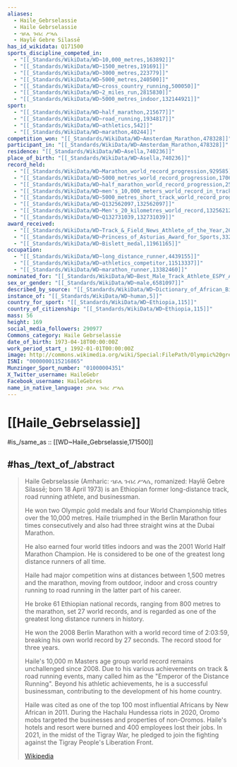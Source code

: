 ```yaml
---
aliases:
  - Haile_Gebrselassie
  - Haile Gebrselassie
  - ኀይሌ ገብረ ሥላሴ
  - Haylē Gebre Silassē
has_id_wikidata: Q171500
sports_discipline_competed_in:
  - "[[_Standards/WikiData/WD~10,000_metres,163892]]"
  - "[[_Standards/WikiData/WD~1500_metres,191691]]"
  - "[[_Standards/WikiData/WD~3000_metres,223779]]"
  - "[[_Standards/WikiData/WD~5000_metres,240500]]"
  - "[[_Standards/WikiData/WD~cross_country_running,500050]]"
  - "[[_Standards/WikiData/WD~2_miles_run,2815830]]"
  - "[[_Standards/WikiData/WD~5000_metres_indoor,132144921]]"
sport:
  - "[[_Standards/WikiData/WD~half_marathon,215677]]"
  - "[[_Standards/WikiData/WD~road_running,1934817]]"
  - "[[_Standards/WikiData/WD~athletics,542]]"
  - "[[_Standards/WikiData/WD~marathon,40244]]"
competition_won: "[[_Standards/WikiData/WD~Amsterdam_Marathon,478328]]"
participant_in: "[[_Standards/WikiData/WD~Amsterdam_Marathon,478328]]"
residence: "[[_Standards/WikiData/WD~Asella,740236]]"
place_of_birth: "[[_Standards/WikiData/WD~Asella,740236]]"
record_held:
  - "[[_Standards/WikiData/WD~Marathon_world_record_progression,929585]]"
  - "[[_Standards/WikiData/WD~5000_metres_world_record_progression,17069829]]"
  - "[[_Standards/WikiData/WD~half_marathon_world_record_progression,25384130]]"
  - "[[_Standards/WikiData/WD~men's_10,000_meters_world_record_in_track_and_field,52159822]]"
  - "[[_Standards/WikiData/WD~5000_metres_short_track_world_record_progression,132457073]]"
  - "[[_Standards/WikiData/WD~Q132562097,132562097]]"
  - "[[_Standards/WikiData/WD~Men's_20_kilometres_world_record,132562123]]"
  - "[[_Standards/WikiData/WD~Q132731039,132731039]]"
award_received:
  - "[[_Standards/WikiData/WD~Track_&_Field_News_Athlete_of_the_Year,2632824]]"
  - "[[_Standards/WikiData/WD~Princess_of_Asturias_Award_for_Sports,3320370]]"
  - "[[_Standards/WikiData/WD~Bislett_medal,11961165]]"
occupation:
  - "[[_Standards/WikiData/WD~long_distance_runner,4439155]]"
  - "[[_Standards/WikiData/WD~athletics_competitor,11513337]]"
  - "[[_Standards/WikiData/WD~marathon_runner,13382460]]"
nominated_for: "[[_Standards/WikiData/WD~Best_Male_Track_Athlete_ESPY_Award,4896732]]"
sex_or_gender: "[[_Standards/WikiData/WD~male,6581097]]"
described_by_source: "[[_Standards/WikiData/WD~Dictionary_of_African_Biography,46002746]]"
instance_of: "[[_Standards/WikiData/WD~human,5]]"
country_for_sport: "[[_Standards/WikiData/WD~Ethiopia,115]]"
country_of_citizenship: "[[_Standards/WikiData/WD~Ethiopia,115]]"
mass: 56
height: 169
social_media_followers: 290977
Commons_category: Haile Gebrselassie
date_of_birth: 1973-04-18T00:00:00Z
work_period_start_: 1992-01-01T00:00:00Z
image: http://commons.wikimedia.org/wiki/Special:FilePath/Olympic%20great%20Haile%20Gebrselassie%20speaking%20at%20the%20Olympic%20hunger%20summit%20in%20Downing%20Street%2C%2012%20August%202012%20%28cropped%29.jpg
ISNI: "0000000115216865"
Munzinger_Sport_number: "01000004351"
X_Twitter_username: HaileGebr
Facebook_username: HaileGebres
name_in_native_language: ኃይሌ ገብረ ሥላሴ
---
```


# [[Haile_Gebrselassie]] 

#is_/same_as :: [[WD~Haile_Gebrselassie,171500]] 

## #has_/text_of_/abstract 

> Haile Gebrselassie (Amharic: ኀይሌ ገብረ ሥላሴ, romanized: Haylē Gebre Silassē; born 18 April 1973) 
> is an Ethiopian former long-distance track, road running athlete, and businessman. 
> 
> He won two Olympic gold medals and four World Championship titles over the 10,000 metres. 
> Haile triumphed in the Berlin Marathon four times consecutively 
> and also had three straight wins at the Dubai Marathon. 
> 
> He also earned four world titles indoors and was the 2001 World Half Marathon Champion. 
> He is considered to be one of the greatest long distance runners of all time.
>
> Haile had major competition wins at distances between 1,500 metres and the marathon, 
> moving from outdoor, indoor and cross country running to road running in the latter part of his career. 
> 
> He broke 61 Ethiopian national records, ranging from 800 metres to the marathon, 
> set 27 world records, and is regarded as one of the greatest long distance runners in history. 
> 
> He won the 2008 Berlin Marathon with a world record time of 2:03:59, breaking his own world record by 27 seconds. 
> The record stood for three years. 
> 
> Haile's 10,000 m Masters age group world record remains unchallenged since 2008. 
> Due to his various achievements on track & road running events, 
> many called him as the "Emperor of the Distance Running". 
> Beyond his athletic achievements, he is a successful businessman, contributing to the development of his home country.
>
> Haile was cited as one of the top 100 most influential Africans by New African in 2011. 
> During the Hachalu Hundessa riots in 2020, Oromo mobs targeted the businesses and properties of non-Oromos. 
> Haile's hotels and resort were burned and 400 employees lost their jobs. 
> In 2021, in the midst of the Tigray War, he pledged to join the fighting against the Tigray People's Liberation Front.
>
> [Wikipedia](https://en.wikipedia.org/wiki/Haile%20Gebrselassie) 

